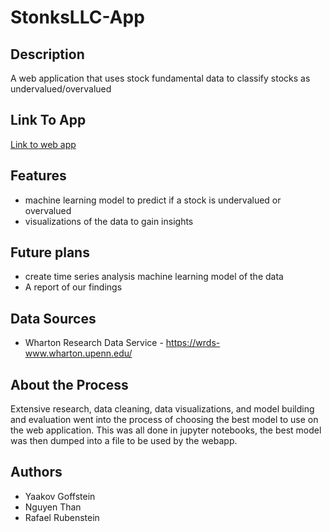 # StonksLLC-App

## Description
A web application that uses stock fundamental data to classify stocks as undervalued/overvalued

## Link To App
[Link to web app](https://stonksllc.streamlit.app/)

## Features
- machine learning model to predict if a stock is undervalued or overvalued
- visualizations of the data to gain insights 


## Future plans 
- create time series analysis machine learning model of the data 
- A report of our findings 

## Data Sources
- Wharton Research Data Service - https://wrds-www.wharton.upenn.edu/

## About the Process

Extensive research, data cleaning, data visualizations, and model building and evaluation went into the process of choosing the best model to use on the web application. This was all done in jupyter notebooks, the best model was then dumped into a file to be used by the webapp. 

## Authors 
- Yaakov Goffstein 
- Nguyen Than
- Rafael Rubenstein
